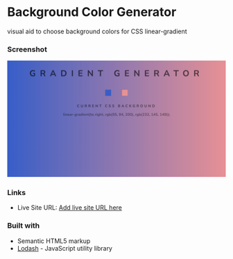 # Background Color Generator

visual aid to choose background colors for CSS linear-gradient

### Screenshot

![](./screenshot.png)

### Links

- Live Site URL: [Add live site URL here](https://your-live-site-url.com)

### Built with

- Semantic HTML5 markup
- [Lodash](https://lodash.com/) - JavaScript utility library
